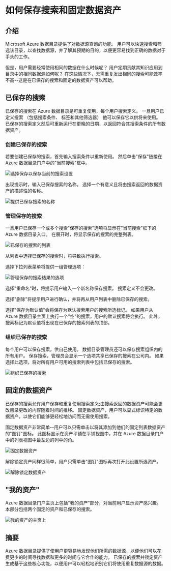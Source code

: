 <properties
   pageTitle="如何保存搜索和固定数据资产 |Microsoft Azure"
   description="如何文章突出功能在 Azure 数据目录中的保存数据源和数据供以后重复使用的资产。"
   services="data-catalog"
   documentationCenter=""
   authors="steelanddata"
   manager="NA"
   editor=""
   tags=""/>
<tags
   ms.service="data-catalog"
   ms.devlang="NA"
   ms.topic="article"
   ms.tgt_pltfrm="NA"
   ms.workload="data-catalog"
   ms.date="10/10/2016"
   ms.author="maroche"/>

# <a name="how-to-save-searches-and-pin-data-assets"></a>如何保存搜索和固定数据资产

## <a name="introduction"></a>介绍

Microsoft Azure 数据目录提供了对数据源查询的功能。 用户可以快速搜索和筛选该目录，以查找数据源，并了解其预期的目的，以便更容易找到正确的数据对于手头的工作。

但是，用户需要经常使用相同的数据在什么时候呢？ 用户定期贡献其知识应用到目录中的相同数据源如何呢？ 在这些情况下，无需重复发出相同的搜索可能效率不高--这是在已保存的搜索和固定的数据资产可以帮助。

## <a name="saved-searches"></a>已保存的搜索

已保存的搜索在 Azure 数据目录是可重复使用，每个用户搜索定义。 一旦用户已定义搜索 （包括搜索条件、 标签和其他筛选器） 他可以保存它以供将来使用。 已保存的搜索定义然后可重新运行在更晚的日期，以返回符合其搜索条件的所有数据资产。

### <a name="creating-a-saved-search"></a>创建已保存的搜索

若要创建已保存的搜索，首先输入搜索条件以重新使用。 然后单击"保存"链接在 Azure 数据目录门户中的"当前搜索"框中。

 ![选择保存以保存当前的搜索设置](./media/data-catalog-how-to-save-pin/01-save-option.png)

出现提示时，输入已保存搜索的名称。 选择一个有意义且将由搜索返回的数据资产的描述性的名称。

 ![提供已保存搜索的名称](./media/data-catalog-how-to-save-pin/02-name.png)

### <a name="managing-saved-searches"></a>管理保存的搜索

一旦用户已保存一个或多个搜索"保存的搜索"选项将显示在"当前搜索"框下的 Azure 数据目录入口。 在展开时，将显示保存的搜索的完整列表。

 ![已保存的搜索的列表](./media/data-catalog-how-to-save-pin/03-list.png)

从列表中选择已保存的搜索时，将导致执行搜索。

选择下拉列表菜单将提供一组管理选项︰

 ![管理保存的搜索结果的选项](./media/data-catalog-how-to-save-pin/04-managing.png)

选择"重命名"时，将提示用户输入一个新名称保存搜索。 搜索定义不会更改。

选择"删除"将提示用户进行确认，并将再从用户列表中删除已保存的搜索。

选择"保存为默认值"会将保存为默认搜索用户的搜索所选标记。 如果用户从 Azure 数据目录主页上执行一个"空"的搜索，用户的默认搜索将会执行。 此外，搜索标记为默认值将出现在已保存的搜索列表的顶部。

### <a name="organizational-saved-searches"></a>组织已保存的搜索

每个用户可以保存搜索，供自己使用。 数据目录管理员还可以保存搜索组织内的所有用户。 保存搜索，管理员会显示一个选项共享已保存的搜索在公司内。 如果选择此选项，将对所有用户可用的搜索列表中包括已保存的搜索。

 ![组织已保存的搜索](./media/data-catalog-how-to-save-pin/08-organizational-saved-search.png)


## <a name="pinned-data-assets"></a>固定的数据资产

已保存的搜索允许用户保存和重复使用搜索定义;由搜索返回的数据资产可能会更改目录更改的内容随着时间的推移。 固定数据资产，用户可以显式标识特定的数据资产，以使它们能够更轻松地访问而无需使用搜索。

固定数据资产非常简单--用户可以只需单击以将其添加到他们的固定列表数据资产的"图钉"图标。 此图标显示在资产平铺在平铺视图中，并在 Azure 数据目录门户中的列表视图中最左边的列中的角。

![固定数据资产](./media/data-catalog-how-to-save-pin/05-pinning.png)

解除锁定资产同样很简单，用户只需单击"图钉"图标再次打开此设置所选资产。

![解除锁定数据资产](./media/data-catalog-how-to-save-pin/06-unpinning.png)

## <a name="my-assets"></a>"我的资产"
Azure 数据目录门户主页上包括"我的资产"部分，对当前用户显示资产感兴趣。 本部分包括两个固定的资产和已保存的搜索。

![我的资产的主页上](./media/data-catalog-how-to-save-pin/07-my-assets.png)

## <a name="summary"></a>摘要
Azure 数据目录提供了使用户更容易地发现他们所需的数据源，以便他们可以花费更少的时间寻找数据和更多的时间与它合作的能力。 已保存的搜索并锁定资产生成基于这些核心功能，以便用户可以轻松地识别它们将使用重复数据源的数据。
